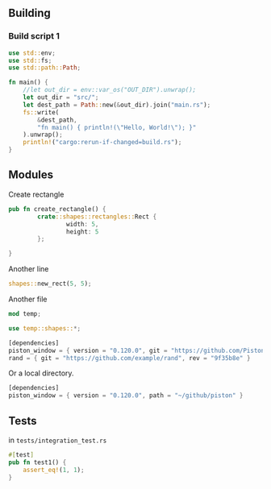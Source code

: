 ## Building
### Build script 1

```rust
use std::env;
use std::fs;
use std::path::Path;

fn main() {
    //let out_dir = env::var_os("OUT_DIR").unwrap();
    let out_dir = "src/";
    let dest_path = Path::new(&out_dir).join("main.rs");
    fs::write(
        &dest_path,
        "fn main() { println!(\"Hello, World!\"); }"
    ).unwrap();
    println!("cargo:rerun-if-changed=build.rs");
}
```

## Modules

Create rectangle

```rust
pub fn create_rectangle() {
        crate::shapes::rectangles::Rect {
                width: 5,
                height: 5
        };

}
```

Another line

```rust
shapes::new_rect(5, 5);
```

Another file

```rust
mod temp;
```

```rust
use temp::shapes::*;
```


```rust
[dependencies]
piston_window = { version = "0.120.0", git = "https://github.com/PistonDevelopers/piston" }
rand = { git = "https://github.com/example/rand", rev = "9f35b8e" }
```

Or a local directory.

```rust
[dependencies]
piston_window = { version = "0.120.0", path = "~/github/piston" }
```

## Tests
in `tests/integration_test.rs`
```rust
#[test]
pub fn test1() {
    assert_eq!(1, 1);
}
```
